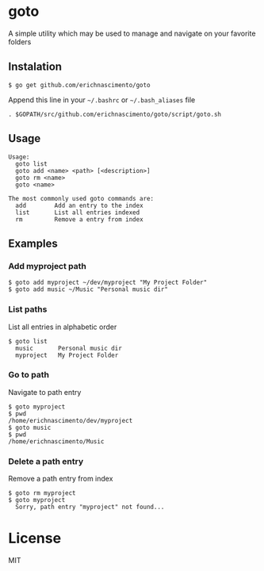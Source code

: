 # goto

A simple utility which may be used to manage and navigate on your favorite folders

## Instalation

```
$ go get github.com/erichnascimento/goto
```

Append this line in your `~/.bashrc` or `~/.bash_aliases` file
```
. $GOPATH/src/github.com/erichnascimento/goto/script/goto.sh
```

## Usage

```
Usage: 
  goto list
  goto add <name> <path> [<description>]
  goto rm <name>
  goto <name>

The most commonly used goto commands are:
  add        Add an entry to the index
  list       List all entries indexed
  rm         Remove a entry from index
```

## Examples

### Add myproject path

```
$ goto add myproject ~/dev/myproject "My Project Folder"
$ goto add music ~/Music "Personal music dir"
```

### List paths
List all entries in alphabetic order
```
$ goto list
  music       Personal music dir
  myproject   My Project Folder   
```

### Go to path
Navigate to path entry
```
$ goto myproject
$ pwd
/home/erichnascimento/dev/myproject
$ goto music
$ pwd
/home/erichnascimento/Music
```

### Delete a path entry
Remove a path entry from index
```
$ goto rm myproject
$ goto myproject
  Sorry, path entry "myproject" not found...
```

# License

MIT
